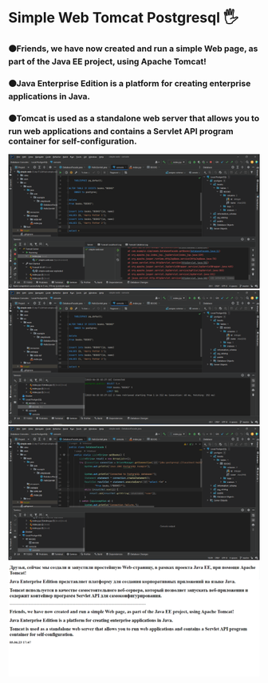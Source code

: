 <h1 align>Simple Web Tomcat Postgresql 🖐</h1>
<h3>🟠Friends, we have now created and run a simple Web page, as part of the Java EE project, using Apache Tomcat!</h3>
<h3>🟠Java Enterprise Edition is a platform for creating enterprise applications in Java.</h3>
<h3>🟠Tomcat is used as a standalone web server that allows you to run web applications and contains a Servlet API program container for self-configuration.</h3>
<img src="README images/0.png" alt="Logo">
<img src="README images/1.png" alt="Logo">
<img src="README images/2.png" alt="Logo">
<img src="README images/3.png" alt="Logo">
